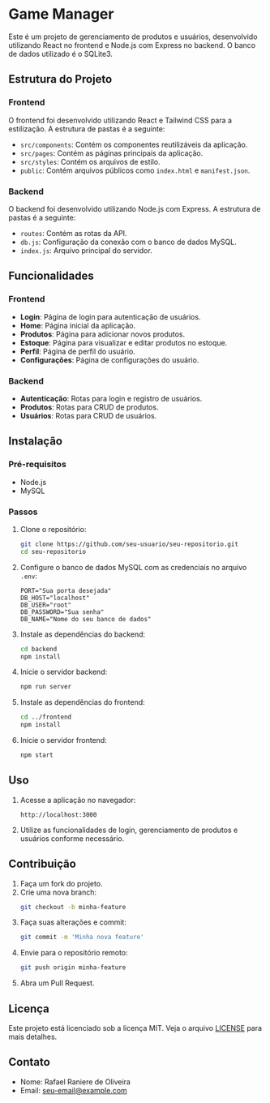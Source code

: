 # Game Manager

Este é um projeto de gerenciamento de produtos e usuários, desenvolvido utilizando React no frontend e Node.js com Express no backend. O banco de dados utilizado é o SQLite3.

## Estrutura do Projeto

### Frontend

O frontend foi desenvolvido utilizando React e Tailwind CSS para a estilização. A estrutura de pastas é a seguinte:

- `src/components`: Contém os componentes reutilizáveis da aplicação.
- `src/pages`: Contém as páginas principais da aplicação.
- `src/styles`: Contém os arquivos de estilo.
- `public`: Contém arquivos públicos como `index.html` e `manifest.json`.

### Backend

O backend foi desenvolvido utilizando Node.js com Express. A estrutura de pastas é a seguinte:

- `routes`: Contém as rotas da API.
- `db.js`: Configuração da conexão com o banco de dados MySQL.
- `index.js`: Arquivo principal do servidor.

## Funcionalidades

### Frontend

- **Login**: Página de login para autenticação de usuários.
- **Home**: Página inicial da aplicação.
- **Produtos**: Página para adicionar novos produtos.
- **Estoque**: Página para visualizar e editar produtos no estoque.
- **Perfil**: Página de perfil do usuário.
- **Configurações**: Página de configurações do usuário.

### Backend

- **Autenticação**: Rotas para login e registro de usuários.
- **Produtos**: Rotas para CRUD de produtos.
- **Usuários**: Rotas para CRUD de usuários.

## Instalação

### Pré-requisitos

- Node.js
- MySQL

### Passos

1. Clone o repositório:
    ```sh
    git clone https://github.com/seu-usuario/seu-repositorio.git
    cd seu-repositorio
    ```

2. Configure o banco de dados MySQL com as credenciais no arquivo `.env`:
    ```env
    PORT="Sua porta desejada"
    DB_HOST="localhost"
    DB_USER="root"
    DB_PASSWORD="Sua senha"
    DB_NAME="Nome do seu banco de dados"
    ```

3. Instale as dependências do backend:
    ```sh
    cd backend
    npm install
    ```

4. Inicie o servidor backend:
    ```sh
    npm run server
    ```

5. Instale as dependências do frontend:
    ```sh
    cd ../frontend
    npm install
    ```

6. Inicie o servidor frontend:
    ```sh
    npm start
    ```

## Uso

1. Acesse a aplicação no navegador:
    ```
    http://localhost:3000
    ```

2. Utilize as funcionalidades de login, gerenciamento de produtos e usuários conforme necessário.

## Contribuição

1. Faça um fork do projeto.
2. Crie uma nova branch:
    ```sh
    git checkout -b minha-feature
    ```
3. Faça suas alterações e commit:
    ```sh
    git commit -m 'Minha nova feature'
    ```
4. Envie para o repositório remoto:
    ```sh
    git push origin minha-feature
    ```
5. Abra um Pull Request.

## Licença

Este projeto está licenciado sob a licença MIT. Veja o arquivo [LICENSE](LICENSE) para mais detalhes.

## Contato

- Nome: Rafael Raniere de Oliveira
- Email: seu-email@example.com
